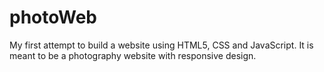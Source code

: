 # photoWeb
My first attempt to build a website using HTML5, CSS and JavaScript. It is meant to be a photography website with responsive design.
